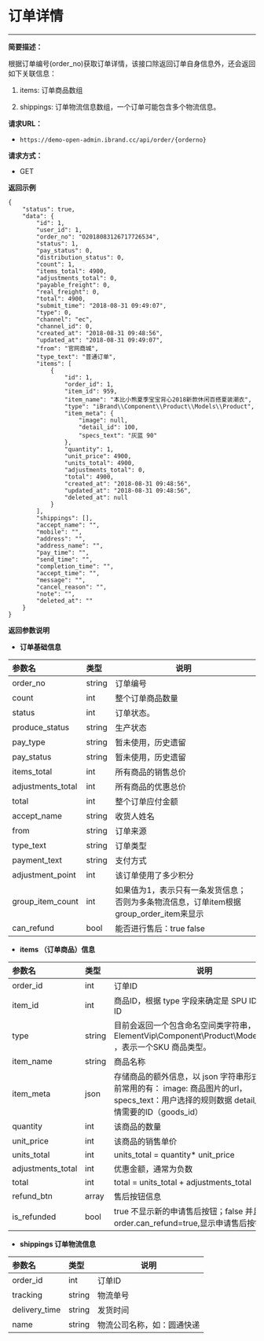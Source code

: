  # 订单详情
 
 ****
     
**简要描述：** 

根据订单编号(order_no)获取订单详情，该接口除返回订单自身信息外，还会返回如下关联信息：

1. items: 订单商品数组

2. shippings: 订单物流信息数组，一个订单可能包含多个物流信息。


**请求URL：** 
- `https://demo-open-admin.ibrand.cc/api/order/{orderno} `
  
**请求方式：**
- GET 


 **返回示例**

``` 
{
    "status": true,
    "data": {
        "id": 1,
        "user_id": 1,
        "order_no": "O2018083126717726534",
        "status": 1,
        "pay_status": 0,
        "distribution_status": 0,
        "count": 1,
        "items_total": 4900,
        "adjustments_total": 0,
        "payable_freight": 0,
        "real_freight": 0,
        "total": 4900,
        "submit_time": "2018-08-31 09:49:07",
        "type": 0,
        "channel": "ec",
        "channel_id": 0,
        "created_at": "2018-08-31 09:48:56",
        "updated_at": "2018-08-31 09:49:07",
        "from": "官网商城",
        "type_text": "普通订单",
        "items": [
            {
                "id": 1,
                "order_id": 1,
                "item_id": 959,
                "item_name": "本比小熊夏季宝宝背心2018新款休闲百搭夏装潮衣",
                "type": "iBrand\\Component\\Product\\Models\\Product",
                "item_meta": {
                    "image": null,
                    "detail_id": 100,
                    "specs_text": "灰蓝 90"
                },
                "quantity": 1,
                "unit_price": 4900,
                "units_total": 4900,
                "adjustments_total": 0,
                "total": 4900,
                "created_at": "2018-08-31 09:48:56",
                "updated_at": "2018-08-31 09:48:56",
                "deleted_at": null
            }
        ],
        "shippings": [],
        "accept_name": "",
        "mobile": "",
        "address": "",
        "address_name": "",
        "pay_time": "",
        "send_time": "",
        "completion_time": "",
        "accept_time": "",
        "message": "",
        "cancel_reason": "",
        "note": "",
        "deleted_at": ""
    }
}
```

**返回参数说明** 

-  **订单基础信息**

|参数名|类型|说明|
|:-----  |:-----|-----                           |
|order_no |string   | 订单编号 |
|count |int | 整个订单商品数量 |
|status |int |订单状态。 |
|produce_status |string |生产状态|
|pay_type |string |暂未使用，历史遗留 | 
|pay_status |string |暂未使用，历史遗留 |
|items_total |int |所有商品的销售总价 |
|adjustments_total |int |所有商品的优惠总价 |
|total |int | 整个订单应付金额 |
|accept_name |string |收货人姓名 |
|from |string |订单来源 |
|type_text |string |订单类型 |
|payment_text |string |支付方式 |
|adjustment_point |int |该订单使用了多少积分 |
|group_item_count |int |如果值为1，表示只有一条发货信息；否则为多条物流信息，订单item根据group_order_item来显示 |
|can_refund|bool|能否进行售后：true  false|



-  **items （订单商品）信息**

|参数名|类型|说明|
|:-----  |:-----|-----                           |
|order_id |int   | 订单ID |
|item_id |int | 商品ID，根据 type 字段来确定是 SPU ID 还是 SKU ID |
|type |string | 目前会返回一个包含命名空间类字符串，如：ElementVip\\Component\\Product\\Models\\Product ，表示一个SKU 商品类型。 |
|item_name |string |商品名称 |
|item_meta |json |存储商品的额外信息，以 json 字符串形式存储。目前常用的有： image: 商品图片的url， specs_text：用户选择的规则数据  detail_id: 商品详情需要的ID（goods_id） |
|quantity |int |该商品的数量 |
|unit_price |int |该商品的销售单价 |
|units_total |int | units_total = quantity* unit_price |
|adjustments_total |int |优惠金额，通常为负数 |
|total |int | total =  units_total + adjustments_total|
|refund_btn|array|售后按钮信息|
|is_refunded|bool|true 不显示新的申请售后按钮；false 并且order.can_refund=true,显示申请售后按钮|

-  **shippings 订单物流信息**

|参数名|类型|说明|
|:-----  |:-----|----- |
|order_id |int   | 订单ID |
|tracking |string | 物流单号 |
|delivery_time |string | 发货时间|
|name |string |物流公司名称，如：圆通快递 |


